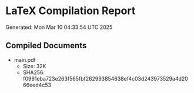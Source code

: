 # LaTeX Compilation Report
Generated: Mon Mar 10 04:33:54 UTC 2025
## Compiled Documents
- main.pdf
  - Size: 32K
  - SHA256: f0991eba723e263f565fbf262993854638ef4c03d243973529a4d2066eed4c53
